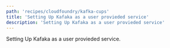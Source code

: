 ```yaml
---
path: 'recipes/cloudfoundry/kafka-cups'
title: 'Setting Up Kafaka as a user provieded service'
description: 'Setting Up Kafaka as a user provieded service'
---
```


Setting Up Kafaka as a user provieded service.
